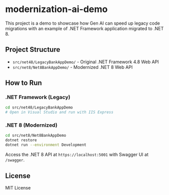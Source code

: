 # modernization-ai-demo

This project is a demo to showcase how Gen AI can speed up legacy code migrations with an example of .NET Framework application migrated to .NET 8.

## Project Structure

- `src/net48/LegacyBankAppDemo/` - Original .NET Framework 4.8 Web API
- `src/net8/Net8BankAppDemo/` - Modernized .NET 8 Web API

## How to Run

### .NET Framework (Legacy)
```bash
cd src/net48/LegacyBankAppDemo
# Open in Visual Studio and run with IIS Express
```

### .NET 8 (Modernized)
```bash
cd src/net8/Net8BankAppDemo
dotnet restore
dotnet run --environment Development
```

Access the .NET 8 API at `https://localhost:5001` with Swagger UI at `/swagger`.

## License

MIT License